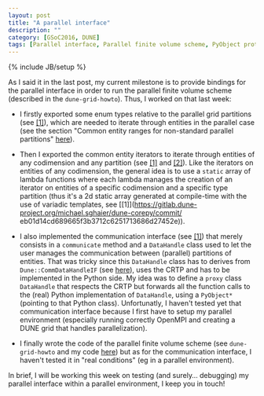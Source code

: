 ```yaml
---
layout: post
title: "A parallel interface"
description: ""
category: [GSoC2016, DUNE]
tags: [Parallel interface, Parallel finite volume scheme, PyObject protocol]
---
```

{% include JB/setup %}

As I said it in the last post, my current milestone is to provide bindings for the parallel interface in order to run the parallel finite volume scheme (described in the `dune-grid-howto`). Thus, I worked on that last week:

* I firstly exported some enum types relative to the parallel grid partitions (see [[1]](https://gitlab.dune-project.org/michael.sghaier/dune-corepy/commit/51823e58e6c9b04433b9adfd527d615ad84d92e5)), which are needed to iterate through entities in the parallel case (see the section "Common entity ranges for non-standard parallel partitions" [here](https://www.dune-project.org/doc/doxygen/html/group__GIIteration.html)).
* Then I exported the common entity iterators to iterate through entities of any codimension and any partition (see [[1]](https://gitlab.dune-project.org/michael.sghaier/dune-corepy/commit/eb01d14cd689665f3b3712c6251713686d27452e) and [[2]](https://gitlab.dune-project.org/michael.sghaier/dune-corepy/commit/78aa77fa9b4011c91270cf3e75731542b5da8e66)). Like the iterators on entities of any codimension, the general idea is to use a `static` array of lambda functions where each lambda manages the creation of an iterator on entities of a specific codimension and a specific type partition (thus it's a 2d static array generated at compile-time with the use of variadic templates, see [[1]](https://gitlab.dune-project.org/michael.sghaier/dune-corepy/commit/                       eb01d14cd689665f3b3712c6251713686d27452e)).

* I also implemented the communication interface (see [[1]](https://gitlab.dune-project.org/michael.sghaier/dune-corepy/commit/7c6acad61ca688cb2697106e2ee8e94b326f7fe0)) that merely consists in a `communicate` method and a `DataHandle` class used to let the user manages the communication between (parallel) partitions of entities. That was tricky since this `DataHandle` class has to derives from `Dune::CommDataHandleIF` (see [here](https://www.dune-project.org/doc/doxygen/html/classDune_1_1CommDataHandleIF.html)), uses the CRTP and has to be implemented in the Python side. My idea was to define a `proxy` class `DataHandle` that respects the CRTP but forwards all the function calls to the (real) Python implementation of `DataHandle`, using a `PyObject*` (pointing to that Python class). Unfortunatly, I haven't tested yet that communication interface because I first have to setup my parallel environment (especially running correctly OpenMPI and creating a DUNE grid that handles parallelization).

* I finally wrote the code of the parallel finite volume scheme (see `dune-grid-howto` and my code [here](https://gitlab.dune-project.org/michael.sghaier/dune-corepy/commit/3702891cf54f9fcb27f4216382c0bb54bcd7f001)) but as for the communication interface, I haven't tested it in "real conditions" (eg in a parallel environment).

In brief, I will be working this week on testing (and surely… debugging) my parallel interface within a parallel environment, I keep you in touch!
